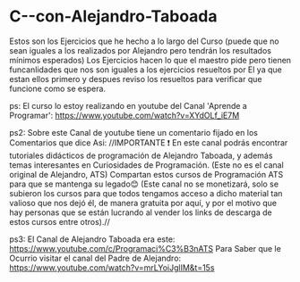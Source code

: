 # C--con-Alejandro-Taboada

Estos son los Ejercicios que he hecho a lo largo del Curso (puede que no sean iguales a los realizados por Alejandro pero tendrán los resultados mínimos esperados)
Los Ejercicios hacen lo que el maestro pide pero tienen funcanlidades que nos son iguales a los ejercicios resueltos por El ya que estan ellos primero y despues 
reviso los resueltos para verificar que funcione como se espera.


ps: El curso lo estoy realizando en youtube del Canal 'Aprende a Programar': https://www.youtube.com/watch?v=XYdOLf_iE7M

ps2: Sobre este Canal de youtube tiene un comentario fijado en los Comentarios que dice Asi:
//IMPORTANTE ❗
En este canal podrás encontrar tutoriales didácticos de programación de Alejandro Taboada, y además temas interesantes en Curiosidades de Programación. (Este no es el canal original de Alejandro, ATS)
Compartan estos cursos de Programación ATS para que se mantenga su legado😊
(Este canal no se monetizará, solo se subieron los cursos para que todos tengamos acceso a dicho material tan valioso que nos dejó él, de manera gratuita por aquí, y por el motivo que hay personas que se están lucrando al vender los links de descarga de estos cursos entre otros).//

ps3: 
El Canal de Alejandro Taboada  era este: https://www.youtube.com/c/Programaci%C3%B3nATS
Para Saber que le Ocurrio visitar el canal del Padre de Alejandro: https://www.youtube.com/watch?v=mrLYoiJglIM&t=15s



